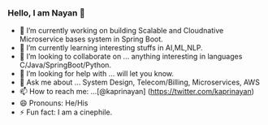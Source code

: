 ### Hello, I am Nayan 👋

- 🔭 I’m currently working on building Scalable and Cloudnative Microservice bases system in Spring Boot.  
- 🌱 I’m currently learning interesting stuffs in AI,ML,NLP. 
- 👯 I’m looking to collaborate on ... anything interesting in languages C/Java/SpringBoot/Python. 
- 🤔 I’m looking for help with ... will let you know. 
- 💬 Ask me about ... System Design, Telecom/Billing, Microservices, AWS 
- 📫 How to reach me: ...[@kaprinayan] (https://twitter.com/kaprinayan)
- 😄 Pronouns: He/His
- ⚡ Fun fact: I am a cinephile. 
